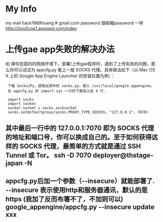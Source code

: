 # My Info 
my mail hack1989huang # gmail.com
password 跟邮箱password 一样
http://jixiufcow1.appspot.com/index

#  上传gae app失败的解决办法
 如 果你在国内的网络环境下，部署/上传gae程序时，遇到了上传失败的问题，那么你可以试试为 appcfg.py 套上一层 SOCKS 代理。具体做法如下（以 Mac OS X 上的 Google App Engine Launcher 的安装位置为例）：

     下载 SocksiPy，提取出其中的 socks.py，放入 /usr/local/google_appengine。
     在 appcfg.py 的 import sys 一行的下面加上这 4 行：

     import socks
     import socket
     socket.socket = socks.socksocket
     socks.setdefaultproxy(socks.PROXY_TYPE_SOCKS5, "127.0.0.1", 7070)

 其中最后一行中的 127.0.0.1:7070 即为 SOCKS 代理的地址和端口号，你可以换成自己的。至于如何获得这样的 SOCKS 代理，最简单的方式就是通过 SSH Tunnel 或 Tor。
 ssh -D 7070  deployer@thstage-japan -N
 --------------------------------------------------------------------
 appcfg.py后加一个参数（--insecure）就能部署了.
 --insecure 表示使用http和服务器通讯，默认的是https (我加了反而布署不了，不加则可以)
 google_appengine/appcfg.py --insecure update xxx
 ------------------------------------------------------------------------------------------



